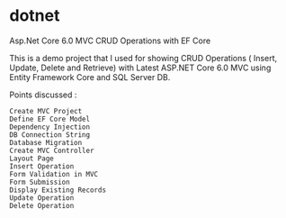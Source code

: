 # dotnet
Asp.Net Core 6.0 MVC CRUD Operations with EF Core

This is a demo project that I used for showing CRUD Operations ( Insert, Update, Delete and Retrieve) with Latest ASP.NET Core 6.0 MVC using Entity Framework Core and SQL Server DB.

Points discussed :

    Create MVC Project
    Define EF Core Model
    Dependency Injection
    DB Connection String
    Database Migration
    Create MVC Controller
    Layout Page
    Insert Operation
    Form Validation in MVC
    Form Submission
    Display Existing Records
    Update Operation
    Delete Operation
